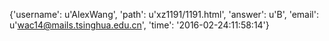 {'username': u'AlexWang', 'path': u'xz1191/1191.html', 'answer': u'B', 'email': u'wac14@mails.tsinghua.edu.cn', 'time': '2016-02-24:11:58:14'}